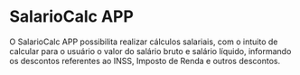 # SalarioCalc APP

O SalarioCalc APP possibilita realizar cálculos salariais, com o intuito de calcular para o usuário o valor do salário bruto e salário líquido, informando os descontos referentes ao INSS, Imposto de Renda e outros descontos. 
